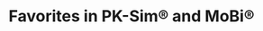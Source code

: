 ---
title:  "Favorites in PK-Sim® and MoBi®"
description: >
  Spending too much time trying to locate a specific parameter? Favorites is a powerful feature
  to help you be more efficient. This tutorial teaches you all you need to know about them.
full_url: "https://github.com/Open-Systems-Pharmacology/OSP-based-publications-and-content/issues/119"
icon: film
---